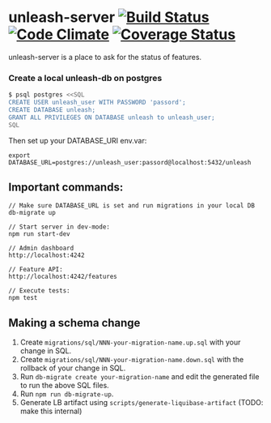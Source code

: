 # unleash-server [![Build Status](https://travis-ci.org/finn-no/unleash.svg?branch=master)](https://travis-ci.org/finn-no/unleash) [![Code Climate](https://codeclimate.com/github/finn-no/unleash/badges/gpa.svg)](https://codeclimate.com/github/finn-no/unleash) [![Coverage Status](https://coveralls.io/repos/finn-no/unleash/badge.png?branch=master)](https://coveralls.io/r/finn-no/unleash?branch=master)
unleash-server is a place to ask for the status of features.

### Create a local unleash-db on postgres

```bash
$ psql postgres <<SQL
CREATE USER unleash_user WITH PASSWORD 'passord';
CREATE DATABASE unleash;
GRANT ALL PRIVILEGES ON DATABASE unleash to unleash_user;
SQL
```

Then set up your DATABASE_URI env.var:
```
export DATABASE_URL=postgres://unleash_user:passord@localhost:5432/unleash
```

## Important commands:

```
// Make sure DATABASE_URL is set and run migrations in your local DB
db-migrate up

// Start server in dev-mode:
npm run start-dev

// Admin dashboard
http://localhost:4242

// Feature API:
http://localhost:4242/features

// Execute tests:
npm test
```

## Making a schema change

1. Create `migrations/sql/NNN-your-migration-name.up.sql` with your change in SQL.
2. Create `migrations/sql/NNN-your-migration-name.down.sql` with the rollback of your change in SQL.
3. Run `db-migrate create your-migration-name` and edit the generated file to run the above SQL files.
4. Run `npm run db-migrate-up`.
5. Generate LB artifact using `scripts/generate-liquibase-artifact` (TODO: make this internal)

